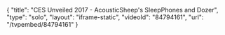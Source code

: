 {
    "title": "CES Unveiled 2017 - AcousticSheep's SleepPhones and Dozer",
    "type": "solo",
    "layout": "iframe-static",
    "videoId": "84794161",
    "url": "\/tvpembed\/84794161"
}
